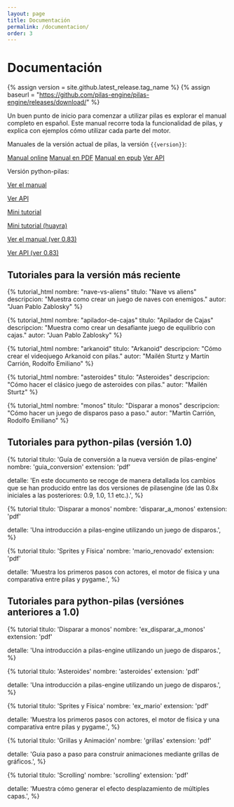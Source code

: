 ```yaml
---
layout: page
title: Documentación
permalink: /documentacion/
order: 3
---
```


# Documentación

{% assign version = site.github.latest_release.tag_name %}
{% assign baseurl = "https://github.com/pilas-engine/pilas-engine/releases/download/" %}

Un buen punto de inicio para comenzar a utilizar pilas es explorar el manual completo en español. Este manual recorre toda la funcionalidad de pilas, y explica con ejemplos cómo utilizar cada parte del motor.

Manuales de la versión actual de pilas, la versión <code>{{version}}</code>:

<div class="tc">
  <a class="btn btn-blue white source-sans-pro" href="https://app.pilas-engine.com.ar/manual/index.html" target="_blank">Manual online</a>
  <a class="btn btn-blue white source-sans-pro" href="{{baseurl}}{{version}}/book.pdf">Manual en PDF</a>
  <a class="btn btn-blue white source-sans-pro" href="{{baseurl}}{{version}}/book.epub">Manual en epub</a>
  <a class="btn btn-blue white source-sans-pro" href="https://app.pilas-engine.com.ar/#/api" target="_blank">Ver API</a>

</div>

Versión python-pilas:

<div class="tc">
  <p class="dib mr2 ml2"><a href="http://manual.pilas-engine.com.ar/" target="_blank" class="link dim">Ver el manual</a></p>
  <p class="dib mr2 ml2"><a href="http://api.pilas-engine.com.ar/" target="_blank" class="link dim">Ver API</a></p>
  <p class="dib mr2 ml2"><a href="/assets/documentacion/pilas-engine-general-brochure.pdf" target="_blank" class="link dim">Mini tutorial</a></p>
  <p class="dib mr2 ml2"><a href="/assets/documentacion/pilas-engine-general-brochure-huayra.pdf" target="_blank" class="link dim">Mini tutorial (huayra)</a></p>

  <p class="dib mr2 ml2"><a class="dim link" href="https://pilas.readthedocs.org/en/latest/">Ver el manual (ver 0.83)</a></p>
  <p class="dib mr2 ml2"><a class="dim link" href="http://pilas-engine.com.ar/docs/api-0.83.0/index.html">Ver API (ver 0.83)</a></p>
</div>

## Tutoriales para la versión más reciente

{% tutorial_html
  nombre: "nave-vs-aliens"
  titulo: "Nave vs aliens"
  descripcion: "Muestra como crear un juego de naves con enemigos."
  autor: "Juan Pablo Zablosky"
%}

{% tutorial_html
  nombre: "apilador-de-cajas"
  titulo: "Apilador de Cajas"
  descripcion: "Muestra como crear un desafiante juego de equilibrio con cajas."
  autor: "Juan Pablo Zablosky"
%}

{% tutorial_html
  nombre: "arkanoid"
  titulo: "Arkanoid"
  descripcion: "Cómo crear el videojuego Arkanoid con pilas."
  autor: "Mailén Sturtz y Martín Carrión, Rodolfo Emiliano"
%}

{% tutorial_html
  nombre: "asteroides"
  titulo: "Asteroides"
  descripcion: "Cómo hacer el clásico juego de asteroides con pilas."
  autor: "Mailén Sturtz"
%}

{% tutorial_html
  nombre: "monos"
  titulo: "Disparar a monos"
  descripcion: "Cómo hacer un juego de disparos paso a paso."
  autor: "Martín Carrión, Rodolfo Emiliano"
%}

## Tutoriales para python-pilas (versión 1.0)

{% tutorial
titulo: 'Guía de conversión a la nueva versión de pilas-engine'
nombre: 'guia_conversion'
extension: 'pdf'

detalle: 'En este documento se recoge de manera detallada los cambios que se han producido entre las dos versiones de pilasengine (de las 0.8x iniciales a las posteriores: 0.9, 1.0, 1.1 etc.).',
%}

{% tutorial
titulo: 'Disparar a monos'
nombre: 'disparar_a_monos'
extension: 'pdf'

detalle: 'Una introducción a pilas-engine utilizando un juego de disparos.',
%}

{% tutorial
titulo: 'Sprites y Física'
nombre: 'mario_renovado'
extension: 'pdf'

detalle: 'Muestra los primeros pasos con actores, el motor de física y una comparativa entre pilas y pygame.',
%}

## Tutoriales para python-pilas (versiónes anteriores a 1.0)

{% tutorial
titulo: 'Disparar a monos'
nombre: 'ex_disparar_a_monos'
extension: 'pdf'

detalle: 'Una introducción a pilas-engine utilizando un juego de disparos.',
%}

{% tutorial
titulo: 'Asteroides'
nombre: 'asteroides'
extension: 'pdf'

detalle: 'Una introducción a pilas-engine utilizando un juego de disparos.',
%}

{% tutorial
titulo: 'Sprites y Física'
nombre: 'ex_mario'
extension: 'pdf'

detalle: 'Muestra los primeros pasos con actores, el motor de física y una comparativa entre pilas y pygame.',
%}

{% tutorial
titulo: 'Grillas y Animación'
nombre: 'grillas'
extension: 'pdf'

detalle: 'Guia paso a paso para construir animaciones mediante grillas de gráficos.',
%}

{% tutorial
titulo: 'Scrolling'
nombre: 'scrolling'
extension: 'pdf'

detalle: 'Muestra cómo generar el efecto desplazamiento de múltiples capas.',
%}
